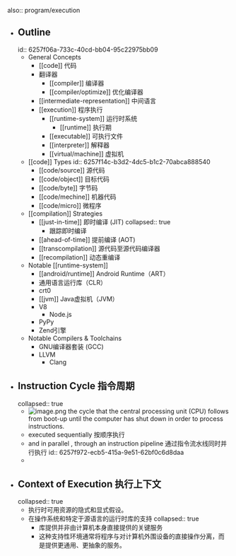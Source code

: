 also:: program/execution
- ## Outline
  id:: 6257f06a-733c-40cd-bb04-95c22975bb09
  - General Concepts
    - [[code]] 代码
    - 翻译器
      - [[compiler]] 编译器
      - [[compiler/optimize]] 优化编译器
    - [[intermediate-representation]] 中间语言
    - [[execution]] 程序执行
      - [[runtime-system]] 运行时系统
        - [[runtime]] 执行期
      - [[executable]] 可执行文件
      - [[interpreter]] 解释器
      - [[virtual/machine]] 虚拟机
  - [[code]] Types
    id:: 6257f14c-b3d2-4dc5-b1c2-70abca888540
    - [[code/source]] 源代码
    - [[code/object]] 目标代码
    - [[code/byte]] 字节码
    - [[code/mechine]] 机器代码
    - [[code/micro]] 微程序
  - [[compilation]] Strategies
    - [[just-in-time]] 即时编译 (JIT)
      collapsed:: true
      - 跟踪即时编译
    - [[ahead-of-time]] 提前编译 (AOT)
    - [[transcompilation]] 源代码至源代码编译器
    - [[recompilation]] 动态重编译
  - Notable [[runtime-system]]
    - [[android/runtime]] Android Runtime（ART）
    - 通用语言运行库（CLR）
    - crt0
    - [[jvm]] Java虚拟机（JVM）
    - V8
      - Node.js
    - PyPy
    - Zend引擎
  - Notable Compilers & Toolchains
    - GNU编译器套装 (GCC)
    - LLVM
      - Clang
- ## Instruction Cycle 指令周期
  collapsed:: true
  - ![image.png](../assets/image_1649932522646_0.png)
    the cycle that the central processing unit (CPU) follows from boot-up until the computer has shut down in order to process instructions.
  - executed sequentially 按顺序执行
  - and in parallel , through an instruction pipeline 通过指令流水线同时并行执行
    id:: 6257f972-ecb5-415a-9e51-62bf0c6d8daa
  -
- ## Context of Execution 执行上下文
  collapsed:: true
  - 执行时可用资源的隐式和显式假设。
  - 在操作系统和特定于源语言的运行时库的支持
    collapsed:: true
    - 库提供并非由计算机本身直接提供的关键服务
    - 这种支持性环境通常将程序与对计算机外围设备的直接操作分离，而是提供更通用、更抽象的服务。